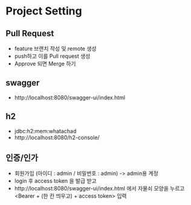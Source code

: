 # Project Setting

## Pull Request
- feature 브랜치 작성 및 remote 생성
- push하고 이를 Pull request 생성
- Approve 되면 Merge 하기

## swagger
- http://localhost:8080/swagger-ui/index.html

## h2
- jdbc:h2:mem:whatachad
- http://localhost:8080/h2-console/

## 인증/인가
- 회원가입 (아이디 : admin / 비밀번호 : admin) -> admin용 계정
- login 후 access token 을 발급 받고
- http://localhost:8080/swagger-ui/index.html 에서 자물쇠 모양을 누르고 <Bearer + (한 칸 띄우고) + access token> 입력
